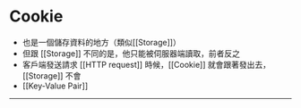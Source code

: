 # Cookie
- 也是一個儲存資料的地方（類似[[Storage]]）
- 但跟 [[Storage]] 不同的是，他只能被伺服器端讀取，前者反之
- 客戶端發送請求 [[HTTP request]] 時候，[[Cookie]] 就會跟著發出去，[[Storage]] 不會
- [[Key-Value Pair]]

---


